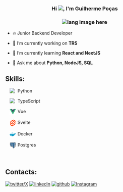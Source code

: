 <h3 align="center">Hi <img src="https://raw.githubusercontent.com/kaueMarques/kaueMarques/master/hi.gif" height="20px">, I'm Guilherme Poças</h3>
<h3 align="center"><img width="30%" src="https://github.com/alansmathew/alansmathew/raw/master/lang.gif" alt="lang image here" /></h3>

 
- 🔥 Junior Backend Developer
  
- 🚚 I’m currently working on **TRS** 

- 🔭 I’m currently learning **React and NextJS**

- 💬 Ask me about **Python, NodeJS, SQL**



<!-- in your header -->
<link rel="stylesheet" href="https://cdn.jsdelivr.net/gh/devicons/devicon@latest/devicon.min.css">

<!-- in your body -->
<i class="devicon-vuejs-plain colored"></i>


## Skills:
<div style="margin: 1em 1em 1.1em ; display: flex; gap: 5px"> 
  <img width="20" src="https://external-content.duckduckgo.com/iu/?u=https%3A%2F%2Flogos-download.com%2Fwp-content%2Fuploads%2F2016%2F10%2FPython_logo_icon.png&f=1&nofb=1" />
  <span>Python</span>
</div>

<div style="margin: 1em 1em 1.1em ; display: flex; gap: 5px"> 
  <img width="20" src="https://external-content.duckduckgo.com/iu/?u=https%3A%2F%2Fupload.wikimedia.org%2Fwikipedia%2Fcommons%2Fthumb%2F4%2F4c%2FTypescript_logo_2020.svg%2F512px-Typescript_logo_2020.svg.png&f=1&nofb=1" /> 
  <span>TypeScript </span>
</div>

<div style="margin: 1em 1em 1.1em ; display: flex; gap: 5px"> 
  <img width="20" src="https://github.com/devicons/devicon/blob/master/icons/vuejs/vuejs-original.svg" />
  <span>Vue</span>
</div>


<div style="margin: 1em 1em 1.1em ; display: flex; gap: 5px"> 
  <img width="20" src="https://github.com/devicons/devicon/blob/master/icons/svelte/svelte-original.svg" />
  <span>Svelte</span>
</div>

<div style="margin: 1em 1em 1.1em ; display: flex; gap: 5px"> 
  <img width="20" src="https://github.com/devicons/devicon/blob/master/icons/docker/docker-plain.svg" />
  <span>Docker</span>
</div>

<div style="margin: 1em 1em 1.1em ; display: flex; gap: 5px"> 
  <img width="20" src="https://github.com/devicons/devicon/blob/master/icons/postgresql/postgresql-original.svg" />
  <span>Postgres</span>
</div>

<br>

## Contacts:

[![twitter/X](https://img.shields.io/badge/Twitter-000000?style=for-the-badge&logo=X&logoColor=white)](https://twitter.com/gpocas_3301)
[![linkedin](https://img.shields.io/badge/LinkedIn-0077B5?style=for-the-badge&logo=linkedin&logoColor=white)](https://www.linkedin.com/in/guilherme-po%C3%A7as-0226a4266/)
[![github](https://img.shields.io/badge/GitHub-100000?style=for-the-badge&logo=github&logoColor=white)](https://github.com/Gpocas)
[![Instagram](https://img.shields.io/badge/-Instagram-%23E4405F?style=for-the-badge&logo=instagram&logoColor=white)](https://www.instagram.com/pocaas_3301/)

